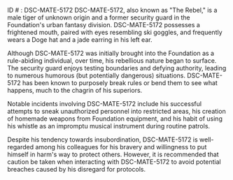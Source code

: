 ID # : DSC-MATE-5172
DSC-MATE-5172, also known as "The Rebel," is a male tiger of unknown origin and a former security guard in the Foundation's urban fantasy division. DSC-MATE-5172 possesses a frightened mouth, paired with eyes resembling ski goggles, and frequently wears a Doge hat and a jade earring in his left ear.

Although DSC-MATE-5172 was initially brought into the Foundation as a rule-abiding individual, over time, his rebellious nature began to surface. The security guard enjoys testing boundaries and defying authority, leading to numerous humorous (but potentially dangerous) situations. DSC-MATE-5172 has been known to purposely break rules or bend them to see what happens, much to the chagrin of his superiors.

Notable incidents involving DSC-MATE-5172 include his successful attempts to sneak unauthorized personnel into restricted areas, his creation of homemade weapons from Foundation equipment, and his habit of using his whistle as an impromptu musical instrument during routine patrols.

Despite his tendency towards insubordination, DSC-MATE-5172 is well-regarded among his colleagues for his bravery and willingness to put himself in harm's way to protect others. However, it is recommended that caution be taken when interacting with DSC-MATE-5172 to avoid potential breaches caused by his disregard for protocols.